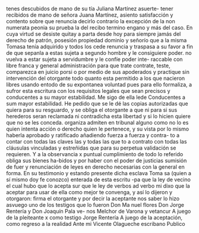 tenes descubidos de mano de su tía Juliana Martínez asuerte-
tener recibidos de mano de señora Juana Martínez, asiento satisfacción y contento sobre que renuncia decirlo contrario la excepción de la non numerata peonia su prueba la del recibo termino engano y más del caso. En cuya virtud se desiste quitay a
parta desde hoy para siempre jamás del derecho de patrón, posesión propiedad dominio y señorío que a la misma Tomasa tenía adquirido y todos los cede renuncia y traspasa a su favor a fin de que sepanla a estas sujeta a segundo hombre y le consiguiere poder.
no vuelva a estar sujeta a servidumbre y le confíe poder inte- raccable con libre franca y general administración para que trate contrate, teste, comparezca en juicio porsi o por medio de sus apoderados y practique sin intervención del otorgante todo
quanto esta permitido a los que nacieron libres usando entodo
de su expontanea voluntad pues para ello formaliza, a sufror
esta escritura con los requisitos legales que sean precisos y
conducentes a su mayor estabilidad. Me sigo de ella lede
Conducentes a sum mayor estabilidad. He pedido que se le dé las copias autorizadas que quiera para su resguardo, y se obliga el otorgante a que ni para si sus herederos seran reclamada ni contradicha esta libertad y si lo hicien quiere que no se les conceda.
organiza admiten en tribunal alguno como no lo es quien intenta acción o derecho quien le pertenece, y su vista por lo mismo haberla aprobado y ratificado añadiendo fuerza a fuerza y contra- to a contar con todas las claves las y todas las que
to a contrato con todas las cláusulas vinculadas y estreñidas que para su perpetua validación se requieren. Y a la observancia x puntual cumplimiento de todo lo referido obliga sus bienes ha-bidos y por haber con el poder de justicias sumisión de fuer
y renunciación de leyes en derecho necesarias con la general en forma. En su testimonio y estando presente dicha esclava Toma sa (quien a sí mismo doy fe conozco) enterada de esta escritu -pa que la ley de vecino el cual hubo que lo acepta sur
que le ley de verbos ad verbo mi dixo que la aceptar para usar de ella como mejor te convenga, y así lo dijeron y otorgaron: firma el otorgante y por decir la aceptante nos saber lo hizo asvuego uno de los testigos que lo fueron Don Ma
nuel flores Don Jorge Rentería y Don Joaquín Pala ve- nos
Melchor de Varona y vetancur
A juego de la pleiteante x como testigo Jorge Rentería
A juego de la aceptación, como regreso a la realidad
Ante mi Vicente Olagueche
escribano Publico